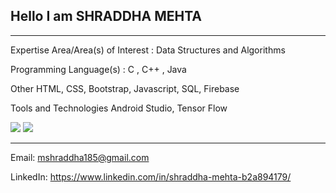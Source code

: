 ## Hello I am SHRADDHA MEHTA
---------------------



Expertise Area/Area(s) of Interest : Data Structures and Algorithms


Programming Language(s) : C , C++ , Java


Other HTML, CSS, Bootstrap, Javascript, SQL, Firebase 


Tools and Technologies Android Studio, Tensor Flow 

<img src="https://github-readme-stats.vercel.app/api?username=18dce057&&show_icons=true&title_color=ffffff&icon_color=bb2acf&text_color=daf7dc&bg_color=151515">



<img src="https://github-readme-stats.vercel.app/api/top-langs/?username=18dce057">

-------------------------------------

Email: mshraddha185@gmail.com 

LinkedIn: https://www.linkedin.com/in/shraddha-mehta-b2a894179/




